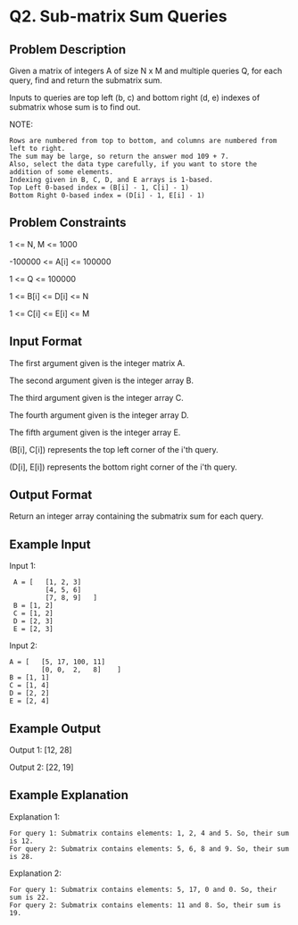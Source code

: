 # Q2. Sub-matrix Sum Queries
## Problem Description
Given a matrix of integers A of size N x M and multiple queries Q, for each query, find and return the submatrix sum.

Inputs to queries are top left (b, c) and bottom right (d, e) indexes of submatrix whose sum is to find out.

NOTE:

    Rows are numbered from top to bottom, and columns are numbered from left to right.
    The sum may be large, so return the answer mod 109 + 7.
    Also, select the data type carefully, if you want to store the addition of some elements.
    Indexing given in B, C, D, and E arrays is 1-based.
    Top Left 0-based index = (B[i] - 1, C[i] - 1)
    Bottom Right 0-based index = (D[i] - 1, E[i] - 1)

## Problem Constraints
1 <= N, M <= 1000

-100000 <= A[i] <= 100000

1 <= Q <= 100000

1 <= B[i] <= D[i] <= N

1 <= C[i] <= E[i] <= M

## Input Format

The first argument given is the integer matrix A.

The second argument given is the integer array B.

The third argument given is the integer array C.

The fourth argument given is the integer array D.

The fifth argument given is the integer array E.

(B[i], C[i]) represents the top left corner of the i'th query.

(D[i], E[i]) represents the bottom right corner of the i'th query.

## Output Format
Return an integer array containing the submatrix sum for each query.

## Example Input
Input 1:

     A = [   [1, 2, 3]
             [4, 5, 6]
             [7, 8, 9]   ]
     B = [1, 2]
     C = [1, 2]
     D = [2, 3]
     E = [2, 3]

Input 2:

    A = [   [5, 17, 100, 11]
            [0, 0,  2,   8]    ]
    B = [1, 1]
    C = [1, 4]
    D = [2, 2]
    E = [2, 4]


## Example Output
Output 1:
 [12, 28]

Output 2:
 [22, 19]

## Example Explanation
Explanation 1:

    For query 1: Submatrix contains elements: 1, 2, 4 and 5. So, their sum is 12.
    For query 2: Submatrix contains elements: 5, 6, 8 and 9. So, their sum is 28.
Explanation 2:

    For query 1: Submatrix contains elements: 5, 17, 0 and 0. So, their sum is 22.
    For query 2: Submatrix contains elements: 11 and 8. So, their sum is 19.
    